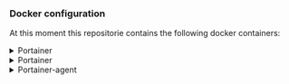 ### Docker configuration
At this moment this repositorie contains the following docker containers:

<details>
  <summary> Portainer </summary>
  
  [Adguard Home]([https://github.com/bes-r/docker-compose/tree/main/portainer](https://github.com/bes-r/docker-compose/tree/main/adguard-home)) can work as a dns-server with adblocker and has also an option to work as a dhcp-server.

</details>

</details>

<details>
  <summary> Portainer </summary>
  
  [Portainer](https://github.com/bes-r/docker-compose/tree/main/portainer) is a GUI to manage Docker containers.

</details>

<details>
  <summary> Portainer-agent </summary>
  
  [Portainer-agent](https://github.com/bes-r/docker-compose/tree/main/portainer-agent) let's you connect to another instance of Docker

<details>
  <summary> Portainer-agent </summary>
  
  [Portainer-agent](https://github.com/bes-r/docker-compose/tree/main/portainer-agent) let's you connect to another instance of Docker

</details>


<details>
  <summary> Wishlist </summary>

  [Wishlist](https://github.com/bes-r/docker-compose/tree/main/wishlist) is created as a wishlist for Christmas. But it can also be used for other celebrations. I'm still looking for a better and cleaner solution.

</details>

The docker-compose configuration files in my homeserver are mostly deployed with Portainer.
